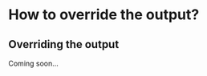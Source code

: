 How to override the output?
===========================

Overriding the output
---------------------

Coming soon...